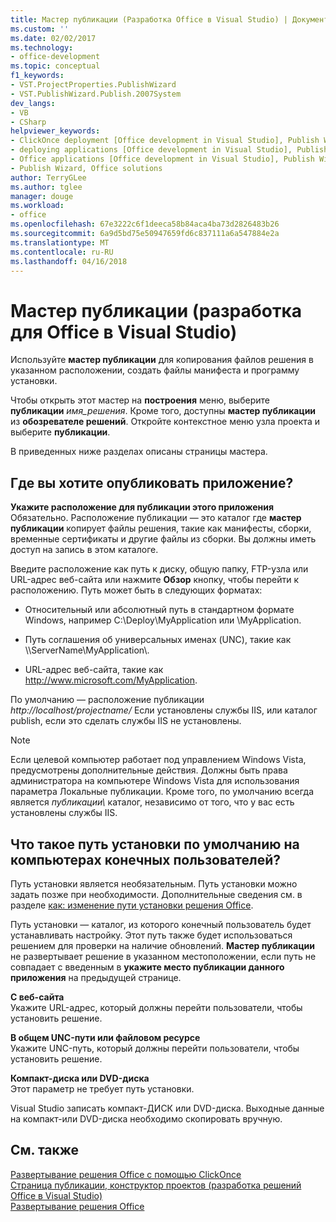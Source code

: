 ```yaml
---
title: Мастер публикации (Разработка Office в Visual Studio) | Документы Microsoft
ms.custom: ''
ms.date: 02/02/2017
ms.technology:
- office-development
ms.topic: conceptual
f1_keywords:
- VST.ProjectProperties.PublishWizard
- VST.PublishWizard.Publish.2007System
dev_langs:
- VB
- CSharp
helpviewer_keywords:
- ClickOnce deployment [Office development in Visual Studio], Publish Wizard
- deploying applications [Office development in Visual Studio], Publish Wizard
- Office applications [Office development in Visual Studio], Publish Wizard
- Publish Wizard, Office solutions
author: TerryGLee
ms.author: tglee
manager: douge
ms.workload:
- office
ms.openlocfilehash: 67e3222c6f1deeca58b84aca4ba73d2826483b26
ms.sourcegitcommit: 6a9d5bd75e50947659fd6c837111a6a547884e2a
ms.translationtype: MT
ms.contentlocale: ru-RU
ms.lasthandoff: 04/16/2018
---
```

# <a name="publish-wizard-office-development-in-visual-studio"></a>Мастер публикации (разработка для Office в Visual Studio)
  Используйте **мастер публикации** для копирования файлов решения в указанном расположении, создать файлы манифеста и программу установки.  
  
 Чтобы открыть этот мастер на **построения** меню, выберите **публикации** *имя_решения*. Кроме того, доступны **мастер публикации** из **обозревателе решений**. Откройте контекстное меню узла проекта и выберите **публикации**.  
  
 В приведенных ниже разделах описаны страницы мастера.  
  
## <a name="where-do-you-want-to-publish-the-application"></a>Где вы хотите опубликовать приложение?  
 **Укажите расположение для публикации этого приложения**  
 Обязательно. Расположение публикации — это каталог где **мастер публикации** копирует файлы решения, такие как манифесты, сборки, временные сертификаты и другие файлы из сборки. Вы должны иметь доступ на запись в этом каталоге.  
  
 Введите расположение как путь к диску, общую папку, FTP-узла или URL-адрес веб-сайта или нажмите **Обзор** кнопку, чтобы перейти к расположению. Путь может быть в следующих форматах:  
  
-   Относительный или абсолютный путь в стандартном формате Windows, например C:\Deploy\MyApplication или \MyApplication.  
  
-   Путь соглашения об универсальных именах (UNC), такие как \\\ServerName\MyApplication\\.  
  
-   URL-адрес веб-сайта, такие как http://www.microsoft.com/MyApplication.  
  
 По умолчанию — расположение публикации *http://localhost/projectname/* Если установлены службы IIS, или каталог publish\, если это сделать службы IIS не установлены.  
  
> [!NOTE]  
>  Если целевой компьютер работает под управлением Windows Vista, предусмотрены дополнительные действия. Должны быть права администратора на компьютере Windows Vista для использования параметра Локальные публикации. Кроме того, по умолчанию всегда является *публикации\\*  каталог, независимо от того, что у вас есть установлены службы IIS.  
  
## <a name="what-is-the-default-installation-path-on-end-user-computers"></a>Что такое путь установки по умолчанию на компьютерах конечных пользователей?  
 Путь установки является необязательным. Путь установки можно задать позже при необходимости. Дополнительные сведения см. в разделе [как: изменение пути установки решения Office](http://msdn.microsoft.com/en-us/d0eaa07b-2d72-4902-899f-2f9fb165b8fd).  
  
 Путь установки — каталог, из которого конечный пользователь будет устанавливать настройку. Этот путь также будет использоваться решением для проверки на наличие обновлений. **Мастер публикации** не развертывает решение в указанном местоположении, если путь не совпадает с введенным в **укажите место публикации данного приложения** на предыдущей странице.  
  
 **С веб-сайта**  
 Укажите URL-адрес, который должны перейти пользователи, чтобы установить решение.  
  
 **В общем UNC-пути или файловом ресурсе**  
 Укажите UNC-путь, который должны перейти пользователи, чтобы установить решение.  
  
 **Компакт-диска или DVD-диска**  
 Этот параметр не требует путь установки.  
  
 Visual Studio записать компакт-ДИСК или DVD-диска. Выходные данные на компакт-или DVD-диска необходимо скопировать вручную.  
  
## <a name="see-also"></a>См. также  
 [Развертывание решения Office с помощью ClickOnce](../vsto/deploying-an-office-solution-by-using-clickonce.md)   
 [Страница публикации, конструктор проектов &#40;разработка решений Office в Visual Studio&#41;](../vsto/publish-page-project-designer-office-development-in-visual-studio.md)   
 [Развертывание решения Office](../vsto/deploying-an-office-solution.md)  
  
  